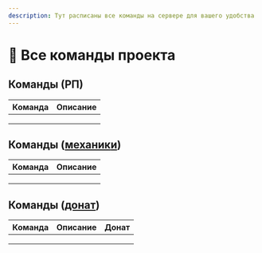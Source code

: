 ```yaml
---
description: Тут расписаны все команды на сервере для вашего удобства
---
```


# 💎 Все команды проекта

## Команды (РП)

| Команда | Описание |
| ------- | -------- |
|         |          |
|         |          |
|         |          |

## Команды ([механик](mekhaniki-servera.md)[и](mekhaniki-servera.md))

| Команда | Описание |
| ------- | -------- |
|         |          |
|         |          |
|         |          |

## Команды ([донат](donat.md))

| Команда | Описание | Донат |
| ------- | -------- | ----- |
|         |          |       |
|         |          |       |
|         |          |       |
